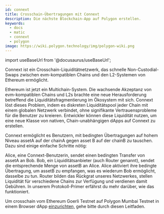 ```yaml
---
id: connext
title: Crosschain-Übertragungen mit Connext
description: Die nächste Blockchain-App auf Polygon erstellen.
keywords:
  - docs
  - matic
  - connext
  - polygon
image: https://wiki.polygon.technology/img/polygon-wiki.png
---
```

import useBaseUrl from '@docusaurus/useBaseUrl';

Connext ist ein Crosschain-Liquiditätnetzwerk, das schnelle Non-Custodial-Swaps zwischen evm-kompatiblen Chains und den L2-Systemen von Ethereum ermöglicht.

Ethereum ist jetzt ein Multichain-System. Die wachsende Akzeptanz von evm-kompatiblen Chains und L2s brachte eine neue Herausforderung betreffend die Liquiditätsfragmentierung im Ökosystem mit sich. Connext löst dieses Problem, indem es diskreten Liquiditätspool jeder Chain mit einem globalen Netzwerk verbindet, ohne signifikante Vertrauensprobleme für die Benutzer zu kreieren. Entwickler können diese Liquidität nutzen, um eine neue Klasse von nativen, Chain-unabhängigen dApps auf Connext zu erstellen.

Connext ermöglicht es Benutzern, mit bedingten Übertragungen auf hohem Niveau assetA auf der chainA gegen asset B auf der chainB zu tauschen. Dazu sind einige einfache Schritte nötig:

Alice, eine Connext-Benutzerin, sendet einen bedingten Transfer von assetA an Bob.
Bob, ein Liquiditätsanbieter (auch Router genannt), sendet die entsprechende Menge von assetB an Alice.
Alice aktiviert ihre bedingte Übertragung, um assetB zu empfangen, was es wiederum Bob ermöglicht, dasselbe zu tun.
Router bilden das Rückgrat unseres Netzwerkes, stellen Liquidität für verschiedene Chains zur Verfügung und verdienen damit Gebühren. In unserem Protokoll-Primer erfährst du mehr darüber, wie das funktioniert.

Um crosschain vom Ethereum Goerli Testnet auf Polygon Mumbai Testnet in einem Browser dApp [einzurichten,](https://docs.connext.network/quickstart-polygon-matic-integration) gehe bitte durch diesen Leitfaden.
